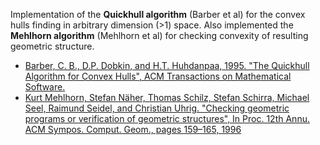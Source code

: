 Implementation of the **Quickhull algorithm** (Barber et al) for the convex hulls finding in arbitrary dimension (>1) space. Also implemented the **Mehlhorn algorithm** (Mehlhorn et al) for checking convexity of resulting geometric structure.

- [Barber, C. B., D.P. Dobkin, and H.T. Huhdanpaa, 1995. "The Quickhull Algorithm for Convex Hulls", ACM Transactions on Mathematical Software.](https://www.cs.princeton.edu/~dpd/Papers/BarberDobkinHuhdanpaa.pdf)
- [Kurt Mehlhorn, Stefan Näher, Thomas Schilz, Stefan Schirra, Michael Seel, Raimund Seidel, and Christian Uhrig. "Checking geometric programs or verification of geometric structures", In Proc. 12th Annu. ACM Sympos. Comput. Geom., pages 159–165, 1996](https://people.mpi-inf.mpg.de/~mehlhorn/ftp/programc.ps)
